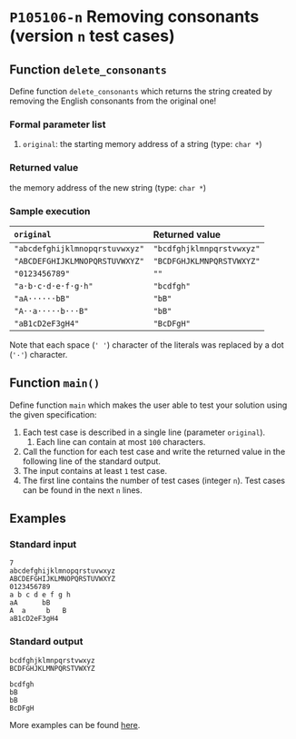 # `P105106-n` Removing consonants (version `n` test cases)

## Function `delete_consonants`

Define function `delete_consonants` which returns the string created by removing the English consonants from the original one!

### Formal parameter list

1. `original`: the starting memory address of a string (type: `char *`)

### Returned value

the memory address of the new string (type: `char *`)

### Sample execution

| `original` | Returned value | 
| :--- | :--- | 
| `"abcdefghijklmnopqrstuvwxyz"` | `"bcdfghjklmnpqrstvwxyz"` |
| `"ABCDEFGHIJKLMNOPQRSTUVWXYZ"` | `"BCDFGHJKLMNPQRSTVWXYZ"` |
| `"0123456789"` | `""` |
| `"a·b·c·d·e·f·g·h"` | `"bcdfgh"` |
| `"aA······bB"` | `"bB"` |
| `"A··a·····b···B"` | `"bB"` |
| `"aB1cD2eF3gH4"` | `"BcDFgH"` |

Note that each space (`' '`) character of the literals was replaced by a dot (`'·'`) character.

## Function `main()`

Define function `main` which makes the user able to test your solution using the given specification:

1. Each test case is described in a single line (parameter `original`).
    1. Each line can contain at most `100` characters.
1. Call the function for each test case and write the returned value in the following line of the standard output.
1. The input contains at least `1` test case.
1. The first line contains the number of test cases (integer `n`). Test cases can be found in the next `n` lines.

## Examples

### Standard input

```
7
abcdefghijklmnopqrstuvwxyz
ABCDEFGHIJKLMNOPQRSTUVWXYZ
0123456789
a b c d e f g h
aA      bB
A  a     b   B
aB1cD2eF3gH4
```

### Standard output

```
bcdfghjklmnpqrstvwxyz
BCDFGHJKLMNPQRSTVWXYZ

bcdfgh
bB
bB
BcDFgH
```

More examples can be found [here](./P105106).
